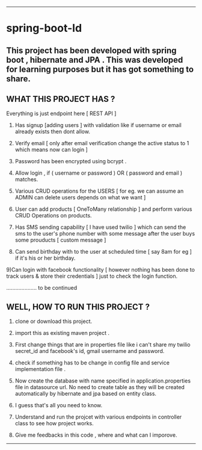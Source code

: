 -----------------------
# spring-boot-ld

This project has been developed with spring boot , hibernate and JPA . This was developed for learning purposes but it has got something to share.
----------------------

WHAT THIS PROJECT HAS ?
----------------------

Everything is just endpoint here [ REST API ]

1) Has signup [adding users ] with validation like if username or email already exists then dont allow.

2) Verify email [ only after email verification change the active status to 1 which means now can login ]

3) Password has been encrypted using bcrypt .

4) Allow login , if ( username or password ) OR ( password and email ) matches. 

5) Various CRUD operations for the USERS [ for eg. we can assume an ADMIN can delete users depends on what we want ]

6) User can add products [ OneToMany relationship ] and perform various CRUD Operations on products. 

7) Has SMS sending capability [ I have used twilio ] which can send the sms to the user's phone number with some message after the user 
buys some prouducts [ custom message ]

8) Can send birthday with to the user at scheduled time [ say 8am for eg ] if it's his or her birthday.

9)Can login with facebook functionality [ however nothing has been done to track users & store their credentials ] just to check the login function.

.................... to be continued

WELL, HOW TO RUN THIS PROJECT ? 
-----------------------------------

1) clone or download this project. 

2) import this as existing maven project . 

3) First change things that are in properties file like i can't share my twilio secret_id and facebook's id, gmail username and password. 

4) check if something has to be change in config file and service implementation file .

5) Now create the database with name specified in application.properties file in datasource url. No need to create table as they will be 
created automatically by hibernate and jpa based on entity class. 

6) I guess that's all you need to know. 

7) Understand and run the projcet with various endpoints in controller class to see how project works. 

8) Give me feedbacks in this code , where and what can I imporove. 

---------
